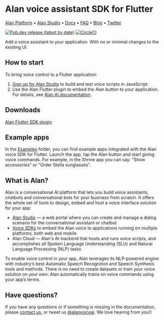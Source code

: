# Alan voice assistant SDK for Flutter

[Alan Platform](https://alan.app/) • [Alan Studio](https://studio.alan.app/register) • [Docs](https://alan.app/docs) • [FAQ](https://alan.app/docs/usage/additional/faq) •
[Blog](https://alan.app/blog/) • [Twitter](https://twitter.com/alanvoiceai)

[![Pub.dev release (latest by date)](https://img.shields.io/pub/v/alan_voice?logo=Flutter&style=for-the-badge)](https://pub.dev/packages/alan_voice)
[![CircleCI](https://circleci.com/gh/alan-ai/alan-sdk-flutter.svg?style=shield)](https://pub.dev/packages/alan_voice)

Add a voice assistant to your application. With no or minimal changes to the existing UI.

## How to start

To bring voice control to a Flutter application:

1. [Sign up for Alan Studio](https://studio.alan.app/register) to build and test voice scripts in JavaScript.
2. Use the Alan Flutter plugin to embed the Alan button to your application. For details, see [Alan AI documentation]( https://www.alan.app/docs/client-api/cross-platform/flutter).

## Downloads

[Alan Flutter SDK plugin](https://pub.dev/packages/alan_voice)

## Example apps
In the [Examples](https://github.com/alan-ai/alan-sdk-flutter/tree/master/examples) folder, you can find example apps integrated with the Alan voice SDK for Flutter. Launch the app, tap the Alan button and start giving voice commands. For example, in the Shrine app you can say: "Show accessories" or "Order Stella sunglasses".

## What is Alan?

Alan is a conversational AI platform that lets you build voice assistants, chatbots and conversational bots for your business from scratch. It offers the whole set of tools to design, embed and host a voice interface solution for your app:

* [Alan Studio](https://studio.alan.app/) — a web portal where you can create and manage a dialog scenario for the conversational assistant or chatbot
* [Voice SDKs](https://github.com/alan-ai) to embed the Alan voice to applications running on multiple platforms, both web and mobile
* Alan Cloud — Alan's AI-backend that hosts and runs voice scripts, and accomplishes all Spoken Language Understanding (SLU) and Natural Language Processing (NLP) tasks

To enable voice control in your app, Alan leverages its NLP-powered engine with industry’s best Automatic Speech Recognition and Speech Synthesis tools and methods. There is no need to create datasets or train your voice solution on your own: Alan automatically trains on voice commands using your app’s terms.

## Have questions?
If you have any questions or if something is missing in the documentation, please [contact us](mailto:support@alan.app), or tweet us [@alanvoiceai](https://twitter.com/alanvoiceai). We love hearing from you!)



